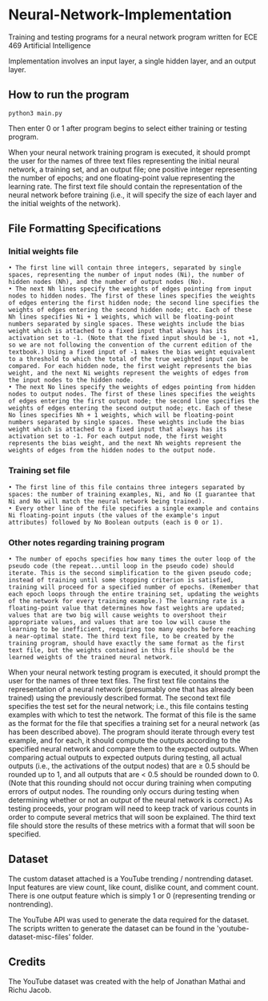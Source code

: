# Neural-Network-Implementation
Training and testing programs for a neural network program written for ECE 469 Artificial Intelligence

Implementation involves an input layer, a single hidden layer, and an output layer.

## How to run the program

```
python3 main.py
```
Then enter 0 or 1 after program begins to select either training or testing program.

When your neural network training program is executed, it should prompt the user for the names of three text files representing the initial neural network, a training set, and an output file; one positive integer representing the number of epochs; and one floating-point value representing the learning rate. The first text file should contain the representation of the neural network before training (i.e., it will specify the size of each layer and the initial weights of the network). 

## File Formatting Specifications

### Initial weights file

    • The first line will contain three integers, separated by single spaces, representing the number of input nodes (Ni), the number of hidden nodes (Nh), and the number of output nodes (No).
    • The next Nh lines specify the weights of edges pointing from input nodes to hidden nodes. The first of these lines specifies the weights of edges entering the first hidden node; the second line specifies the weights of edges entering the second hidden node; etc. Each of these Nh lines specifies Ni + 1 weights, which will be floating-point numbers separated by single spaces. These weights include the bias weight which is attached to a fixed input that always has its activation set to -1. (Note that the fixed input should be -1, not +1, so we are not following the convention of the current edition of the textbook.) Using a fixed input of -1 makes the bias weight equivalent to a threshold to which the total of the true weighted input can be compared. For each hidden node, the first weight represents the bias weight, and the next Ni weights represent the weights of edges from the input nodes to the hidden node.
    • The next No lines specify the weights of edges pointing from hidden nodes to output nodes. The first of these lines specifies the weights of edges entering the first output node; the second line specifies the weights of edges entering the second output node; etc. Each of these No lines specifies Nh + 1 weights, which will be floating-point numbers separated by single spaces. These weights include the bias weight which is attached to a fixed input that always has its activation set to -1. For each output node, the first weight represents the bias weight, and the next Nh weights represent the weights of edges from the hidden nodes to the output node.



### Training set file
    • The first line of this file contains three integers separated by spaces: the number of training examples, Ni, and No (I guarantee that Ni and No will match the neural network being trained). 
    • Every other line of the file specifies a single example and contains Ni floating-point inputs (the values of the example's input attributes) followed by No Boolean outputs (each is 0 or 1). 

### Other notes regarding training program
    • The number of epochs specifies how many times the outer loop of the pseudo code (the repeat...until loop in the pseudo code) should iterate. This is the second simplification to the given pseudo code; instead of training until some stopping criterion is satisfied, training will proceed for a specified number of epochs. (Remember that each epoch loops through the entire training set, updating the weights of the network for every training example.) The learning rate is a floating-point value that determines how fast weights are updated; values that are two big will cause weights to overshoot their appropriate values, and values that are too low will cause the learning to be inefficient, requiring too many epochs before reaching a near-optimal state. The third text file, to be created by the training program, should have exactly the same format as the first text file, but the weights contained in this file should be the learned weights of the trained neural network.

When your neural network testing program is executed, it should prompt the user for the names of three text files. The first text file contains the representation of a neural network (presumably one that has already been trained) using the previously described format. The second text file specifies the test set for the neural network; i.e., this file contains testing examples with which to test the network. The format of this file is the same as the format for the file that specifies a training set for a neural network (as has been described above). The program should iterate through every test example, and for each, it should compute the outputs according to the specified neural network and compare them to the expected outputs. When comparing actual outputs to expected outputs during testing, all actual outputs (i.e., the activations of the output nodes) that are ≥ 0.5 should be rounded up to 1, and all outputs that are < 0.5 should be rounded down to 0. (Note that this rounding should not occur during training when computing errors of output nodes. The rounding only occurs during testing when determining whether or not an output of the neural network is correct.) As testing proceeds, your program will need to keep track of various counts in order to compute several metrics that will soon be explained. The third text file should store the results of these metrics with a format that will soon be specified.

## Dataset
The custom dataset attached is a YouTube trending / nontrending dataset. Input features are view count, like count, dislike count, and comment count. There is one output feature which is simply 1 or 0 (representing trending or nontrending). 

The YouTube API was used to generate the data required for the dataset. The scripts written to generate the dataset can be found in the 'youtube-dataset-misc-files' folder.

## Credits
The YouTube dataset was created with the help of Jonathan Mathai and Richu Jacob.
